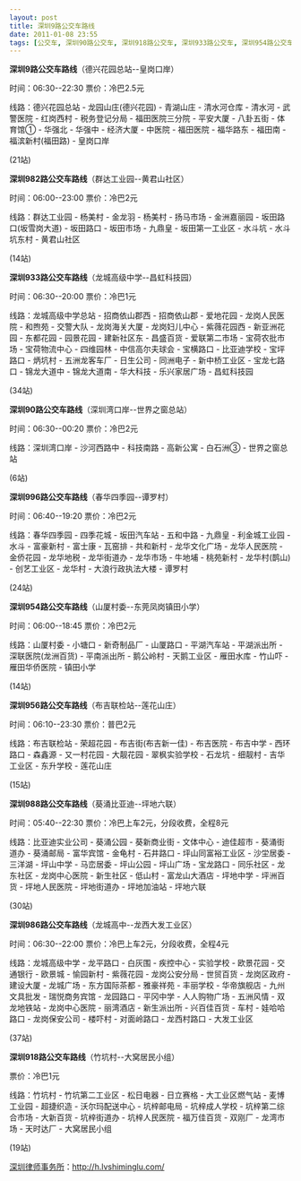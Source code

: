 ```yaml
---
layout: post
title: 深圳9路公交车路线
date: 2011-01-08 23:55
tags: [公交车, 深圳90路公交车, 深圳918路公交车, 深圳933路公交车, 深圳954路公交车, 深圳956路公交车, 深圳982路公交车, 深圳986路公交车, 深圳988路公交车, 深圳996路公交车, 深圳分类信息网站]
---
```

<strong>深圳9路公交车路线</strong>（德兴花园总站--皇岗口岸）

时间：06:30--22:30 票价：冷巴2.5元

线路：德兴花园总站 - 龙园山庄(德兴花园) - 青湖山庄 - 清水河仓库 - 清水河 - 武警医院 - 红岗西村 - 税务登记分局 - 福田医院三分院 - 平安大厦 - 八卦五街 - 体育馆① - 华强北 - 华强中 - 经济大厦 - 中医院 - 福田医院 - 福华路东 - 福田南 - 福滨新村(福田路) - 皇岗口岸

(21站)

<strong>深圳982路公交车路线</strong>（群达工业园--黄君山社区）

时间：06:00--23:00 票价：冷巴2元

线路：群达工业园 - 杨美村 - 金龙羽 - 杨美村 - 扬马市场 - 金洲嘉丽园 - 坂田路口(坂雪岗大道) - 坂田路口 - 坂田市场 - 九鼎皇 - 坂田第一工业区 - 水斗坑 - 水斗坑东村 - 黄君山社区

(14站)

<strong>深圳933路公交车路线</strong>（龙城高级中学--昌虹科技园）

时间：06:30--20:00 票价：冷巴1元

线路：龙城高级中学总站 - 招商依山郡西 - 招商依山郡 - 爱地花园 - 龙岗人民医院 - 和煦苑 - 交警大队 - 龙岗海关大厦 - 龙岗妇儿中心 - 紫薇花园西 - 新亚洲花园 - 东都花园 - 园景花园 - 建新社区东 - 昌盛百货 - 爱联第二市场 - 宝荷农批市场 - 宝荷物流中心 - 四维园林 - 中信高尔夫球会 - 宝横路口 - 比亚迪学校 - 宝坪路口 - 炳坑村 - 五洲龙客车厂 - 日生公司 - 同洲电子 - 新中桥工业区 - 宝龙七路口 - 锦龙大道中 - 锦龙大道南 - 华大科技 - 乐兴家居广场 - 昌虹科技园

(34站)

<strong>深圳90路公交车路线</strong>（深圳湾口岸--世界之窗总站）

时间：06:30--00:20 票价：冷巴2元

线路：深圳湾口岸 - 沙河西路中 - 科技南路 - 高新公寓 - 白石洲③ - 世界之窗总站

(6站)

<strong>深圳996路公交车路线</strong>（春华四季园--谭罗村）

时间：06:40--19:20 票价：冷巴2元

线路：春华四季园 - 四季花城 - 坂田汽车站 - 五和中路 - 九鼎皇 - 利金城工业园 - 水斗 - 富豪新村 - 富士康 - 瓦窑排 - 共和新村 - 龙华文化广场 - 龙华人民医院 - 金侨花园 - 龙华地税 - 龙华街道办 - 龙华市场 - 牛地埔 - 桃苑新村 - 龙华村(鹊山) - 创艺工业区 - 龙华村 - 大浪行政执法大楼 - 谭罗村

(24站)

<strong>深圳954路公交车路线</strong>（山厦村委--东莞凤岗镇田小学）

时间：06:00--18:45 票价：冷巴2元

线路：山厦村委 - 小塘口 - 新奇制品厂 - 山厦路口 - 平湖汽车站 - 平湖派出所 - 深联医院(龙洲百货) - 平南派出所 - 鹅公岭村 - 天鹅工业区 - 雁田水库 - 竹山吓 - 雁田华侨医院 - 镇田小学

(14站)

<strong>深圳956路公交车路线</strong>（布吉联检站--莲花山庄）

时间：06:10--23:30 票价：普巴2元

线路：布吉联检站 - 荣超花园 - 布吉街(布吉新一佳) - 布吉医院 - 布吉中学 - 西环路口 - 森鑫源 - 又一村花园 - 大靓花园 - 翠枫实验学校 - 石龙坑 - 细靓村 - 吉华工业区 - 东升学校 - 莲花山庄

(15站)

<strong>深圳988路公交车路线</strong>（葵涌比亚迪--坪地六联）

时间：05:40--22:30 票价：冷巴上车2元，分段收费，全程8元

线路：比亚迪实业公司 - 葵涌公园 - 葵新商业街 - 文体中心 - 迪佳超市 - 葵涌街道办 - 葵涌邮局 - 富华宾馆 - 金龟村 - 石井路口 - 坪山同富裕工业区 - 沙坣居委 - 三洋湖 - 坪山中学 - 马峦居委 - 坪山公园 - 坪山广场 - 宝龙路口 - 同乐社区 - 龙东社区 - 龙岗中心医院 - 新生社区 - 低山村 - 富龙山大酒店 - 坪地中学 - 坪洲百货 - 坪地人民医院 - 坪地街道办 - 坪地加油站 - 坪地六联

(30站)

<strong>深圳986路公交车路线</strong>（龙城高中--龙西大发工业区）

时间：06:30--22:00 票价：冷巴上车2元，分段收费，全程4元

线路：龙城高级中学 - 龙平路口 - 白灰围 - 疾控中心 - 实验学校 - 欧景花园 - 交通银行 - 欧景城 - 愉园新村 - 紫薇花园 - 龙岗公安分局 - 世贸百货 - 龙岗区政府 - 建设大厦 - 龙城广场 - 东方国际茶都 - 雅豪祥苑 - 丰丽学校 - 华帝旗舰店 - 九州文具批发 - 瑞悦商务宾馆 - 龙园路口 - 平冈中学 - 人人购物广场 - 五洲风情 - 双龙地铁站 - 龙岗中心医院 - 丽湾酒店 - 新生派出所 - 兴百佳百货 - 车村 - 娃哈哈路口 - 龙岗保安公司 - 楼吓村 - 对面岭路口 - 龙西村路口 - 大发工业区

(37站)

<strong>深圳918路公交车路线</strong>（竹坑村--大窝居民小组）

票价：冷巴1元

线路：竹坑村 - 竹坑第二工业区 - 松日电器 - 日立赛格 - 大工业区燃气站 - 麦博工业园 - 超捷织造 - 沃尔玛配送中心 - 坑梓邮电局 - 坑梓成人学校 - 坑梓第二综合市场 - 大新百货 - 坑梓街道办 - 坑梓人民医院 - 福万佳百货 - 双刚厂 - 龙湾市场 - 天时达厂 - 大窝居民小组

(19站)

<a href="http://h.lvshiminglu.com/">深圳律师事务所</a>：<a href="http://h.lvshiminglu.com/">http://h.lvshiminglu.com/</a>

